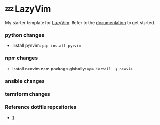 # 💤 LazyVim

My starter template for [LazyVim](https://github.com/LazyVim/LazyVim).
Refer to the [documentation](https://lazyvim.github.io/installation) to get started.

### python changes

- Install pynvim: `pip install pynvim`

### npm changes

- install neovim npm package globally: `npm install -g neovim`

### ansible changes

### terraform changes

### Reference dotfile repositories

- [1](https://github.com/omerxx/dotfiles)
